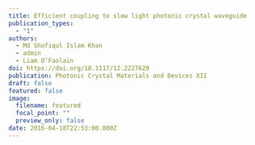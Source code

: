 ```yaml
---
title: Efficient coupling to slow light photonic crystal waveguide
publication_types:
  - "1"
authors:
  - Md Shofiqul Islam Khan
  - admin
  - Liam O’Faolain
doi: https://doi.org/10.1117/12.2227629
publication: Photonic Crystal Materials and Devices XII
draft: false
featured: false
image:
  filename: featured
  focal_point: ""
  preview_only: false
date: 2016-04-18T22:53:00.000Z
---
```

